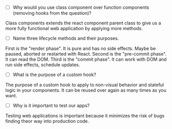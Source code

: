 - [ ] Why would you use class component over function components (removing hooks from the question)?

Class components extends the react component parent class to give us a more fully functional web application by applying more methods. 

- [ ] Name three lifecycle methods and their purposes.

First is the "render phase". It is pure and has no side effects. Maybe be paused, aborted or restarted with React.
Second is the "pre-commit phase". It can read the DOM.
Third is the "commit phase". It can work with DOM and run side effects, schedule updates.

- [ ] What is the purpose of a custom hook?

The purpose of a custom hook to apply to non-visual behavior and stateful logic in your components. It can be reused over again as many times as you want. 

- [ ] Why is it important to test our apps?

Testing web applications is important because it minimizes the risk of bugs finding theor way into production code.